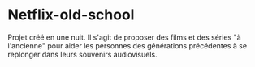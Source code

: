 # Netflix-old-school


Projet créé en une nuit. Il s'agit de proposer des films et des séries "à l'ancienne" pour aider les personnes des générations précédentes à se replonger dans leurs souvenirs audiovisuels. 
